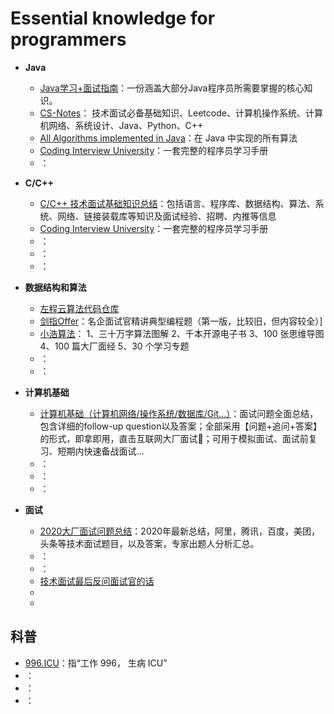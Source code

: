 # Essential knowledge for programmers

- **Java**
  - [Java学习+面试指南](https://github.com/Snailclimb/JavaGuide)：一份涵盖大部分Java程序员所需要掌握的核心知识。
  - [CS-Notes](https://github.com/CyC2018/CS-Notes)： 技术面试必备基础知识、Leetcode、计算机操作系统、计算机网络、系统设计、Java、Python、C++
  - [All Algorithms implemented in Java](https://github.com/TheAlgorithms/Java)：在 Java 中实现的所有算法
  - [Coding Interview University](https://github.com/jwasham/coding-interview-university/blob/master/translations/README-cn.md)：一套完整的程序员学习手册
  - []()：

- **C/C++**
  - [C/C++ 技术面试基础知识总结](https://github.com/huihut/interview)：包括语言、程序库、数据结构、算法、系统、网络、链接装载库等知识及面试经验、招聘、内推等信息
  - [Coding Interview University](https://github.com/jwasham/coding-interview-university/blob/master/translations/README-cn.md)：一套完整的程序员学习手册
  - []()：
  - []()：
  - []()：

- **数据结构和算法**
  - [左程云算法代码仓库](https://github.com/algorithmzuo)
  - [剑指Offer](https://github.com/gatieme/CodingInterviews)：名企面试官精讲典型编程题（第一版，比较旧，但内容较全）]
  - [小浩算法](https://github.com/geekxh/hello-algorithm)： 1、三十万字算法图解 2、千本开源电子书 3、100 张思维导图 4、100 篇大厂面经 5、30 个学习专题
  - []()：
  - []()：
  
- **计算机基础**
  - [计算机基础（计算机网络/操作系统/数据库/Git...）](https://github.com/wolverinn/Waking-Up)：面试问题全面总结，包含详细的follow-up question以及答案；全部采用【问题+追问+答案】的形式，即拿即用，直击互联网大厂面试🚀；可用于模拟面试、面试前复习、短期内快速备战面试...
  - []()：
  - []()：
  - []()：

- **面试**

  - [2020大厂面试问题总结](https://github.com/0voice/interview_internal_reference)：2020年最新总结，阿里，腾讯，百度，美团，头条等技术面试题目，以及答案，专家出题人分析汇总。
  - []()：
  - []()：
  - [技术面试最后反问面试官的话](https://github.com/yifeikong/reverse-interview-zh)
  - []()
  - []()

  
## 科普

- [996.ICU](https://github.com/996icu/996.ICU/blob/master/README_CN.md)：指“工作 996， 生病 ICU” 
- []()：
- []()：
- []()：
